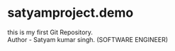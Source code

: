 # satyamproject.demo
this is my first Git Repository.
<br> 
Author - Satyam kumar singh. (SOFTWARE ENGINEER)


